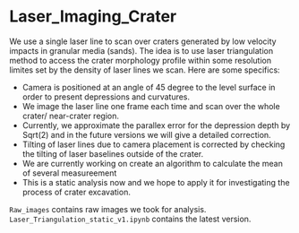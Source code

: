 # Laser_Imaging_Crater
We use a single laser line to scan over craters generated by low velocity impacts in granular media (sands). The idea is to use laser triangulation method to access the crater morphology profile within some resolution limites set by the density of laser lines we scan. Here are some specifics:

- Camera is positioned at an angle of 45 degree to the level surface in order to present depressions and curvatures.
- We image the laser line one frame each time and scan over the whole crater/ near-crater region. 
- Currently, we approximate the parallex error for the depression depth by Sqrt(2) and in the future versions we will give a detailed correction. 
- Tilting of laser lines due to camera placement is corrected by checking the tilting of laser baselines outside of the crater.
- We are currently working on create an algorithm to calculate the mean of several measureement
- This is a static analysis now and we hope to apply it for investigating the process of crater excavation. 

`Raw_images` contains raw images we took for analysis.\
`Laser_Triangulation_static_v1.ipynb` contains the latest version. 

